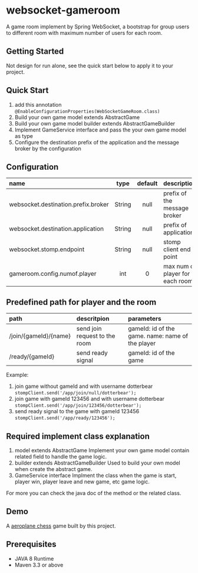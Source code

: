 # websocket-gameroom
A game room implement by Spring WebSocket, a bootstrap for group users to different room with maximum number of users for each room.

## Getting Started
Not design for run alone, see the quick start below to apply it to your project.

## Quick Start
1. add this annotation
```@EnableConfigurationProperties(WebSocketGameRoom.class)```
2. Build your own game model extends AbstractGame
3. Build your own game model builder extends AbstractGameBuilder
4. Implement GameService interface and pass the your own game model as type
5. Configure the destination prefix of the application and the message broker by the configuration

## Configuration
| name | type | default | description |
| :---- | :----: | :-------:| :---------- |
| websocket.destination.prefix.broker | String | null | prefix of the message broker |
| websocket.destination.application | String | null | prefix of application |
| websocket.stomp.endpoint | String | null | stomp client end point |
| gameroom.config.numof.player | int | 0 | max num of player for each room |

## Predefined path for player and the room
| path | descritpion | parameters |
| :---- | :-----------| :-------- |
| /join/{gameId}/{name} | send join request to the room | gameId: id of the game. name: name of the player |
| /ready/{gameId} | send ready signal | gameId: id of the game | 
Example:
1. join game without gameId and with username dotterbear
```stompClient.send('/app/join/null/dotterbear');```
2. join game with gameId 123456 and with username dotterbear
```stompClient.send('/app/join/123456/dotterbear');```
3. send ready signal to the game with gameId 123456
```stompClient.send('/app/ready/123456');```

## Required implement class explanation
1. model extends AbstractGame
Implement your own game model contain related field to handle the game logic.
2. builder extends AbstractGameBuilder
Used to build your own model when create the abstract game.
3. GameService interface
Implment the class when the game is start, player win, player leave and new game, etc game logic.

For more you can check the java doc of the method or the related class.

## Demo
A [aeroplane chess](https://github.com/kan01234/aeroplanes-chess) game built by this project.

## Prerequisites
* JAVA 8 Runtime
* Maven 3.3 or above
